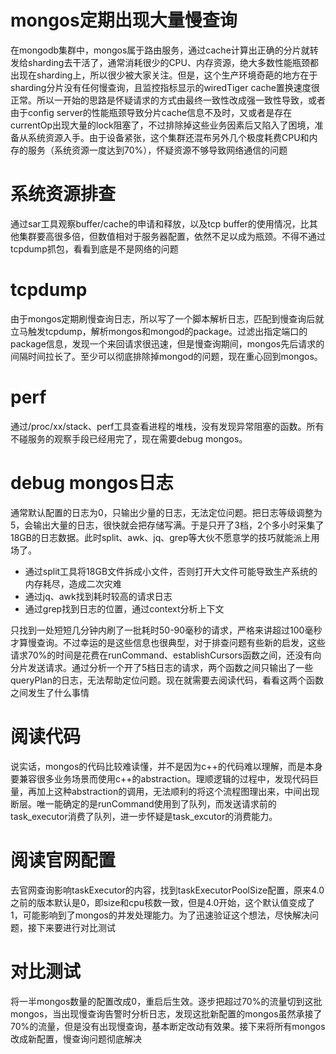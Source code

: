 # mongos定期出现大量慢查询
在mongodb集群中，mongos属于路由服务，通过cache计算出正确的分片就转发给sharding去干活了，通常消耗很少的CPU、内存资源，绝大多数性能瓶颈都出现在sharding上，所以很少被大家关注。但是，这个生产环境奇葩的地方在于sharding分片没有任何慢查询，且监控指标显示的wiredTiger cache置换速度很正常。所以一开始的思路是怀疑请求的方式由最终一致性改成强一致性导致，或者由于config server的性能瓶颈导致分片cache信息不及时，又或者是存在currentOp出现大量的lock阻塞了，不过排除掉这些业务因素后又陷入了困境，准备从系统资源入手。由于设备紧张，这个集群还混布另外几个极度耗费CPU和内存的服务（系统资源一度达到70%），怀疑资源不够导致网络通信的问题

# 系统资源排查
通过sar工具观察buffer/cache的申请和释放，以及tcp buffer的使用情况，比其他集群要高很多倍，但数值相对于服务器配置，依然不足以成为瓶颈。不得不通过tcpdump抓包，看看到底是不是网络的问题

# tcpdump
由于mongos定期刷慢查询日志，所以写了一个脚本解析日志，匹配到慢查询后就立马触发tcpdump，解析mongos和mongod的package。过滤出指定端口的package信息，发现一个来回请求很迅速，但是慢查询期间，mongos先后请求的间隔时间拉长了。至少可以彻底排除掉mongod的问题，现在重心回到mongos。

# perf
通过/proc/xx/stack、perf工具查看进程的堆栈，没有发现异常阻塞的函数。所有不碰服务的观察手段已经用完了，现在需要debug mongos。

# debug mongos日志
通常默认配置的日志为0，只输出少量的日志，无法定位问题。把日志等级调整为5，会输出大量的日志，很快就会把存储写满。于是只开了3档，2个多小时采集了18GB的日志数据。此时split、awk、jq、grep等大伙不愿意学的技巧就能派上用场了。

- 通过split工具将18GB文件拆成小文件，否则打开大文件可能导致生产系统的内存耗尽，造成二次灾难
- 通过jq、awk找到耗时较高的请求日志
- 通过grep找到日志的位置，通过context分析上下文

只找到一处短短几分钟内刷了一批耗时50-90毫秒的请求，严格来讲超过100毫秒才算慢查询。不过幸运的是这些信息也很典型，对于排查问题有些新的启发，这些请求70%的时间是花费在runCommand、establishCursors函数之间，还没有向分片发送请求。通过分析一个开了5档日志的请求，两个函数之间只输出了一些queryPlan的日志，无法帮助定位问题。现在就需要去阅读代码，看看这两个函数之间发生了什么事情

# 阅读代码
说实话，mongos的代码比较难读懂，并不是因为c++的代码难以理解，而是本身要兼容很多业务场景而使用c++的abstraction。理顺逻辑的过程中，发现代码巨量，再加上这种abstraction的调用，无法顺利的将这个流程图理出来，中间出现断层。唯一能确定的是runCommand使用到了队列，而发送请求前的task_executor消费了队列，进一步怀疑是task_excutor的消费能力。

# 阅读官网配置
去官网查询影响taskExecutor的内容，找到taskExecutorPoolSize配置，原来4.0之前的版本默认是0，即size和cpu核数一致，但是4.0开始，这个默认值变成了1，可能影响到了mongos的并发处理能力。为了迅速验证这个想法，尽快解决问题，接下来要进行对比测试

# 对比测试
将一半mongos数量的配置改成0，重启后生效。逐步把超过70%的流量切到这批mongos，当出现慢查询告警时分析日志，发现这批新配置的mongos虽然承接了70%的流量，但是没有出现慢查询，基本断定改动有效果。接下来将所有mongos改成新配置，慢查询问题彻底解决